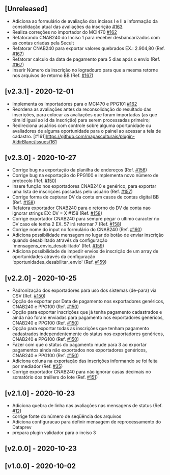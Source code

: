 ## [Unreleased]
- Adiciona ao formulário de avaliação dos incisos I e II a informação da consolidação atual das avaliações da inscrição [#163](https://github.com/mapasculturais/plugin-AldirBlanc/issues/163)
- Realiza correções no importador do MCI470 [#162](https://github.com/mapasculturais/plugin-AldirBlanc/issues/162)
- Refatorando CNAB240 do Inciso 1 para receber desbancarizados com as contas criadas pela Secult
- Refatorar CNAB240 para exportar valores quebrados EX.: 2.904,80 (Ref. [#167](https://github.com/mapasculturais/plugin-AldirBlanc/issues/167))
- Refatorar calculo da data de pagamento para 5 dias após o envio (Ref. [#167](https://github.com/mapasculturais/plugin-AldirBlanc/issues/167))
- Inserir Número da inscrição no logradouro para que a mesma retorne nos arquivos de retorno BB (Ref. [#167](https://github.com/mapasculturais/plugin-AldirBlanc/issues/167))

## [v2.3.1] - 2020-12-01
- Implementa os importadores para o MCI470 e PPG101 [#162](https://github.com/mapasculturais/plugin-AldirBlanc/issues/162)
- Reordena as avaliações antes da reconsolidação do resultado das inscrições, para colocar as avaliações que foram importadas (as que têm id igual ao id da inscrição) para serem processadas primeiro;
- Redireciona usuários com controle sobre alguma oportunidade ou avaliadores de alguma oportunidade para o painel ao acessar a tela de cadastro. [#161]https://github.com/mapasculturais/plugin-AldirBlanc/issues/161 

## [v2.3.0] - 2020-10-27

- Corrige bug na exportação da planilha de endereços (Ref. [#156](https://github.com/mapasculturais/plugin-AldirBlanc/issues/156))
- Corrige bug na exportação do PPG100 e implementa novo número de protocolo (Ref. [#150](https://github.com/mapasculturais/plugin-AldirBlanc/issues/150))
- Insere função nos exportadores CNAB240 e genérico, para exportar uma lista de inscrições passadas pelo usuário (Ref. [#157](https://github.com/mapasculturais/plugin-AldirBlanc/issues/157))
- Corrige forma de capturar DV da conta em casos de contas digital BB (Ref. [#158](https://github.com/mapasculturais/plugin-AldirBlanc/issues/158))
- Refatora exportador CNAB240 para o retorno do DV da conta nao ignorar strings EX: DV = X #158 (Ref. [#158](https://github.com/mapasculturais/plugin-AldirBlanc/issues/158))
- Corrige exportador CNAB240 para sempre pegar o ultimo caracter no DV caso ele tenha 2 EX. 57 irá retornar 7 (Ref. [#158](https://github.com/mapasculturais/plugin-AldirBlanc/issues/158))
- Corrige nome do input no formulário do CNAB240 (Ref. [#160](https://github.com/mapasculturais/plugin-AldirBlanc/issues/160))
- Adiciona possibilidade mensagem no lugar do botão de enviar inscrição quando desabilitado através da configuração 'mensagens_envio_desabilitado'  (Ref. [#159](https://github.com/mapasculturais/plugin-AldirBlanc/issues/159))
- Adiciona possibilidade de impedir envios de inscrição de um array de oportunidades através da configuração 'oportunidades_desabilitar_envio' (Ref. [#159](https://github.com/mapasculturais/plugin-AldirBlanc/issues/159))

## [v2.2.0] - 2020-10-25

- Padronização dos exportadores para uso dos sistemas (de-para) via CSV (Ref. [#150](https://github.com/mapasculturais/plugin-AldirBlanc/issues/150))
- Opção de exportar por Data de pagamento nos exportadores genéricos, CNAB240 e PPG100 (Ref. [#150](https://github.com/mapasculturais/plugin-AldirBlanc/issues/150))
- Opção para exportar inscrições que já tenha pagamento cadastrados e ainda não foram enviadas para pagamento nos exportadores genéricos, CNAB240 e PPG100 (Ref. [#150](https://github.com/mapasculturais/plugin-AldirBlanc/issues/150))
- Opção para exportar todas as inscrições que tenham pagamento cadastrados independentemente do status nos exportadores genéricos, CNAB240 e PPG100 (Ref. [#150](https://github.com/mapasculturais/plugin-AldirBlanc/issues/150))
- Fazer com que o status do pagamento mude para 3 ao exportar pagamentos ainda não exportados nos exportadores genéricos, CNAB240 e PPG100 (Ref. [#150](https://github.com/mapasculturais/plugin-AldirBlanc/issues/150))
- Adiciona coluna na exportação das inscrições informando se foi feita por mediador (Ref. [#35](https://git.hacklab.com.br/mapas/MapasBR/-/issues/35))
- Corrige exportador CNAB240 para não ignorar casas decimais no somatório dos treillers do lote (Ref. [#151](https://github.com/mapasculturais/plugin-AldirBlanc/issues/151))

## [v2.1.0] - 2020-10-23

- Adiciona quebra de linha nas avaliações nas mensagens de status (Ref. [#12](https://git.hacklab.com.br/mapas/mapas-es/-/issues/12))
- corrige fonte do número de seqüência dos arquivos
- Adiciona configuracao para definir mensagem de reprocessamento do Dataprev
- prepara plugin validador para o inciso 3

## [v2.0.0] - 2020-10-23

## [v1.0.0] - 2020-10-02
